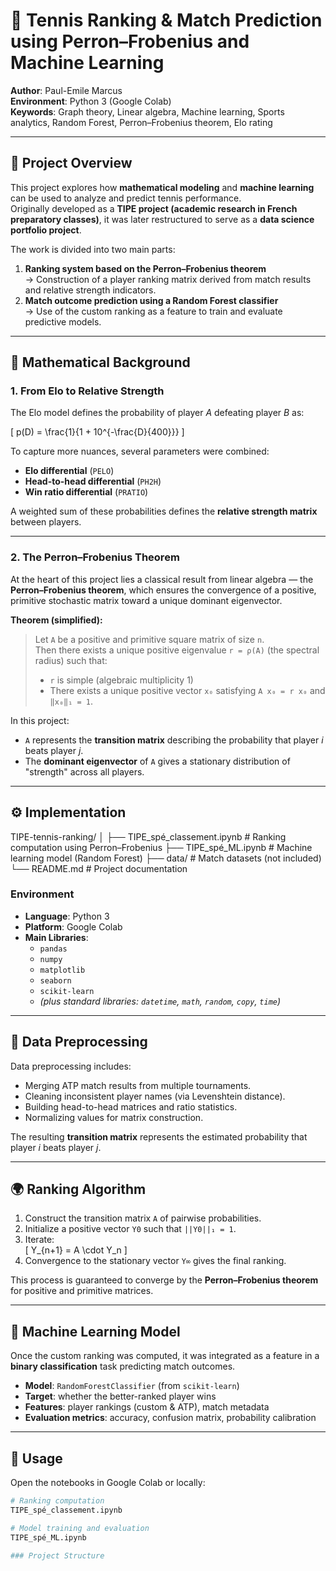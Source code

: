 # 🎾 Tennis Ranking & Match Prediction using Perron–Frobenius and Machine Learning

**Author**: Paul-Emile Marcus  
**Environment**: Python 3 (Google Colab)  
**Keywords**: Graph theory, Linear algebra, Machine learning, Sports analytics, Random Forest, Perron–Frobenius theorem, Elo rating  

---

## 🧠 Project Overview

This project explores how **mathematical modeling** and **machine learning** can be used to analyze and predict tennis performance.  
Originally developed as a **TIPE project (academic research in French preparatory classes)**, it was later restructured to serve as a **data science portfolio project**.

The work is divided into two main parts:

1. **Ranking system based on the Perron–Frobenius theorem**  
   → Construction of a player ranking matrix derived from match results and relative strength indicators.  
2. **Match outcome prediction using a Random Forest classifier**  
   → Use of the custom ranking as a feature to train and evaluate predictive models.

---

## 🧩 Mathematical Background

### 1. From Elo to Relative Strength

The Elo model defines the probability of player *A* defeating player *B* as:

\[
p(D) = \frac{1}{1 + 10^{-\frac{D}{400}}}
\]

To capture more nuances, several parameters were combined:
- **Elo differential** (`PELO`)
- **Head-to-head differential** (`PH2H`)
- **Win ratio differential** (`PRATIO`)

A weighted sum of these probabilities defines the **relative strength matrix** between players.

---

### 2. The Perron–Frobenius Theorem

At the heart of this project lies a classical result from linear algebra — the **Perron–Frobenius theorem**, which ensures the convergence of a positive, primitive stochastic matrix toward a unique dominant eigenvector.

**Theorem (simplified):**

> Let `A` be a positive and primitive square matrix of size `n`.  
> Then there exists a unique positive eigenvalue `r = ρ(A)` (the spectral radius) such that:
>
> - `r` is simple (algebraic multiplicity 1)  
> - There exists a unique positive vector `x₀` satisfying `A x₀ = r x₀` and `‖x₀‖₁ = 1`.

In this project:
- `A` represents the **transition matrix** describing the probability that player *i* beats player *j*.
- The **dominant eigenvector** of `A` gives a stationary distribution of "strength" across all players.

---

## ⚙️ Implementation
TIPE-tennis-ranking/
│
├── TIPE_spé_classement.ipynb # Ranking computation using Perron–Frobenius
├── TIPE_spé_ML.ipynb # Machine learning model (Random Forest)
├── data/ # Match datasets (not included)
└── README.md # Project documentation


### Environment

- **Language**: Python 3  
- **Platform**: Google Colab  
- **Main Libraries**:
  - `pandas`
  - `numpy`
  - `matplotlib`
  - `seaborn`
  - `scikit-learn`
  - *(plus standard libraries: `datetime`, `math`, `random`, `copy`, `time`)*

---

## 🧮 Data Preprocessing

Data preprocessing includes:
- Merging ATP match results from multiple tournaments.  
- Cleaning inconsistent player names (via Levenshtein distance).  
- Building head-to-head matrices and ratio statistics.  
- Normalizing values for matrix construction.  

The resulting **transition matrix** represents the estimated probability that player *i* beats player *j*.

---

## 🌍 Ranking Algorithm

1. Construct the transition matrix `A` of pairwise probabilities.  
2. Initialize a positive vector `Y0` such that `||Y0||₁ = 1`.  
3. Iterate:  
   \[
   Y_{n+1} = A \cdot Y_n
   \]
4. Convergence to the stationary vector `Y∞` gives the final ranking.

This process is guaranteed to converge by the **Perron–Frobenius theorem** for positive and primitive matrices.

---

## 🤖 Machine Learning Model

Once the custom ranking was computed, it was integrated as a feature in a **binary classification** task predicting match outcomes.

- **Model**: `RandomForestClassifier` (from `scikit-learn`)  
- **Target**: whether the better-ranked player wins  
- **Features**: player rankings (custom & ATP), match metadata  
- **Evaluation metrics**: accuracy, confusion matrix, probability calibration  

---

## 🚀 Usage

Open the notebooks in Google Colab or locally:

```bash
# Ranking computation
TIPE_spé_classement.ipynb

# Model training and evaluation
TIPE_spé_ML.ipynb

### Project Structure


